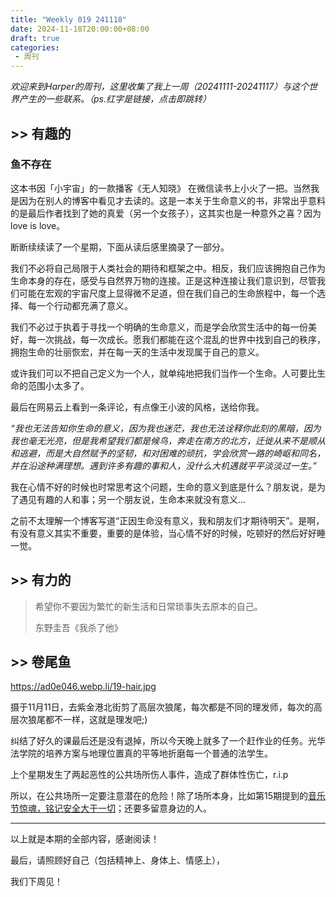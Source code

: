 ```yaml
---
title: "Weekly 019 241118"
date: 2024-11-18T20:00:00+08:00
draft: true
categories:
 - 周刊 
---
```



*欢迎来到Harper的周刊，这里收集了我上一周（20241111-20241117）与这个世界产生的一些联系。（ps.红字是链接，点击即跳转）*

## >> 有趣的

### 鱼不存在

这本书因「小宇宙」的一款播客《无人知晓》 在微信读书上小火了一把。当然我是因为在别人的博客中看见才去读的。这是一本关于生命意义的书，非常出乎意料的是最后作者找到了她的真爱（另一个女孩子），这其实也是一种意外之喜？因为love is love。

断断续续读了一个星期，下面从读后感里摘录了一部分。

我们不必将自己局限于人类社会的期待和框架之中。相反，我们应该拥抱自己作为生命本身的存在，感受与自然界万物的连接。正是这种连接让我们意识到，尽管我们可能在宏观的宇宙尺度上显得微不足道，但在我们自己的生命旅程中，每一个选择、每一个行动都充满了意义。

我们不必过于执着于寻找一个明确的生命意义，而是学会欣赏生活中的每一份美好，每一次挑战，每一次成长。愿我们都能在这个混乱的世界中找到自己的秩序，拥抱生命的壮丽恢宏，并在每一天的生活中发现属于自己的意义。

或许我们可以不把自己定义为一个人，就单纯地把我们当作一个生命。人可要比生命的范围小太多了。

最后在网易云上看到一条评论，有点像王小波的风格，送给你我。

*“我也无法告知你生命的意义，因为我也迷茫，我也无法诠释你此刻的黑暗，因为我也毫无光亮，但是我希望我们都是候鸟，奔走在南方的北方，迁徙从来不是顺从和逃避，而是大自然赋予的坚韧，和对困难的顽抗，学会欣赏一路的崎岖和同名，并在沿途种满理想。遇到许多有趣的事和人，没什么大机遇就平平淡淡过一生。”* 

我在心情不好的时候也时常思考这个问题，生命的意义到底是什么？朋友说，是为了遇见有趣的人和事；另一个朋友说，生命本来就没有意义...

之前不太理解一个博客写道“正因生命没有意义，我和朋友们才期待明天”。是啊，有没有意义其实不重要，重要的是体验，当心情不好的时候，吃顿好的然后好好睡一觉。
## >> 有力的

>希望你不要因为繁忙的新生活和日常琐事失去原本的自己。 
>
>东野圭吾《我杀了他》

## >> 卷尾鱼

https://ad0e046.webp.li/19-hair.jpg

摄于11月11日，去紫金港北街剪了高层次狼尾，每次都是不同的理发师，每次的高层次狼尾都不一样，这就是理发吧;)

纠结了好久的课最后还是没有退掉，所以今天晚上就多了一个赶作业的任务。光华法学院的培养方案与地理位置真的平等地折磨每一个普通的法学生。

上个星期发生了两起恶性的公共场所伤人事件，造成了群体性伤亡，r.i.p

所以，在公共场所一定要注意潜在的危险！除了场所本身，比如第15期提到的[音乐节惊魂，铭记安全大于一切](https://wiki.eryajf.net/pages/6baaa2)；还要多留意身边的人。

---

以上就是本期的全部内容，感谢阅读！

最后，请照顾好自己（包括精神上、身体上、情感上），

我们下周见！

